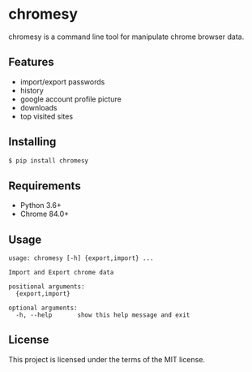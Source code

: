 # chromesy
chromesy is a command line tool for manipulate chrome browser data.

## Features
- import/export passwords
- history
- google account profile picture
- downloads
- top visited sites

## Installing
```bash
$ pip install chromesy
```

## Requirements
- Python 3.6+
- Chrome 84.0+

## Usage
```
usage: chromesy [-h] {export,import} ...

Import and Export chrome data

positional arguments:
  {export,import}

optional arguments:
  -h, --help       show this help message and exit
```

## License
This project is licensed under the terms of the MIT license.
